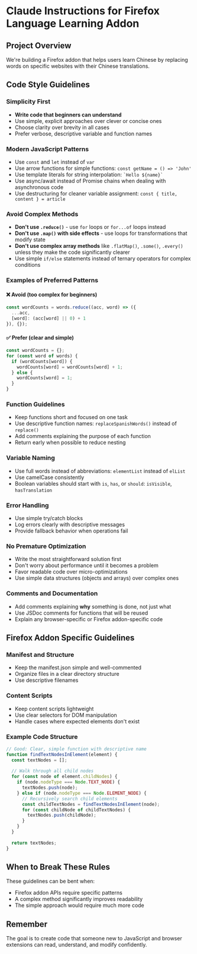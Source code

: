 # Claude Instructions for Firefox Language Learning Addon

## Project Overview
We're building a Firefox addon that helps users learn Chinese by replacing words on specific websites with their Chinese translations.

## Code Style Guidelines

### Simplicity First
- **Write code that beginners can understand**
- Use simple, explicit approaches over clever or concise ones
- Choose clarity over brevity in all cases
- Prefer verbose, descriptive variable and function names

### Modern JavaScript Patterns
- Use `const` and `let` instead of `var`
- Use arrow functions for simple functions: `const getName = () => 'John'`
- Use template literals for string interpolation: `` `Hello ${name}` ``
- Use async/await instead of Promise chains when dealing with asynchronous code
- Use destructuring for cleaner variable assignment: `const { title, content } = article`

### Avoid Complex Methods
- **Don't use `.reduce()`** - use `for` loops or `for...of` loops instead
- **Don't use `.map()` with side effects** - use loops for transformations that modify state
- **Don't use complex array methods** like `.flatMap()`, `.some()`, `.every()` unless they make the code significantly clearer
- Use simple `if/else` statements instead of ternary operators for complex conditions

### Examples of Preferred Patterns

#### ❌ Avoid (too complex for beginners)
```javascript
const wordCounts = words.reduce((acc, word) => ({
  ...acc,
  [word]: (acc[word] || 0) + 1
}), {});
```

#### ✅ Prefer (clear and simple)
```javascript
const wordCounts = {};
for (const word of words) {
  if (wordCounts[word]) {
    wordCounts[word] = wordCounts[word] + 1;
  } else {
    wordCounts[word] = 1;
  }
}
```

### Function Guidelines
- Keep functions short and focused on one task
- Use descriptive function names: `replaceSpanishWords()` instead of `replace()`
- Add comments explaining the purpose of each function
- Return early when possible to reduce nesting

### Variable Naming
- Use full words instead of abbreviations: `elementList` instead of `elList`
- Use camelCase consistently
- Boolean variables should start with `is`, `has`, or `should`: `isVisible`, `hasTranslation`

### Error Handling
- Use simple try/catch blocks
- Log errors clearly with descriptive messages
- Provide fallback behavior when operations fail

### No Premature Optimization
- Write the most straightforward solution first
- Don't worry about performance until it becomes a problem
- Favor readable code over micro-optimizations
- Use simple data structures (objects and arrays) over complex ones

### Comments and Documentation
- Add comments explaining **why** something is done, not just what
- Use JSDoc comments for functions that will be reused
- Explain any browser-specific or Firefox addon-specific code

## Firefox Addon Specific Guidelines

### Manifest and Structure
- Keep the manifest.json simple and well-commented
- Organize files in a clear directory structure
- Use descriptive filenames

### Content Scripts
- Keep content scripts lightweight
- Use clear selectors for DOM manipulation
- Handle cases where expected elements don't exist

### Example Code Structure
```javascript
// Good: Clear, simple function with descriptive name
function findTextNodesInElement(element) {
  const textNodes = [];
  
  // Walk through all child nodes
  for (const node of element.childNodes) {
    if (node.nodeType === Node.TEXT_NODE) {
      textNodes.push(node);
    } else if (node.nodeType === Node.ELEMENT_NODE) {
      // Recursively search child elements
      const childTextNodes = findTextNodesInElement(node);
      for (const childNode of childTextNodes) {
        textNodes.push(childNode);
      }
    }
  }
  
  return textNodes;
}
```

## When to Break These Rules
These guidelines can be bent when:
- Firefox addon APIs require specific patterns
- A complex method significantly improves readability
- The simple approach would require much more code

## Remember
The goal is to create code that someone new to JavaScript and browser extensions can read, understand, and modify confidently.